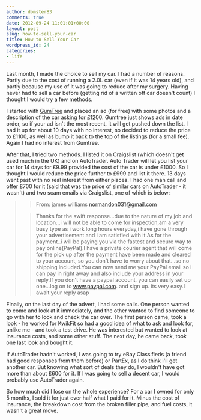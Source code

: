 ```yaml
---
author: domster83
comments: true
date: 2012-09-24 11:01:01+00:00
layout: post
slug: how-to-sell-your-car
title: How to Sell Your Car
wordpress_id: 24
categories:
- life
---
```


Last month, I made the choice to sell my car. I had a number of reasons. Partly due to the cost of running a 2.0L car (even if it was 14 years old), and partly because my use of it was going to reduce after my surgery. Having never had to sell a car before (getting rid of a written off car doesn't count) I thought I would try a few methods.

I started with [GumTree](http://gumtree.co.uk) and placed an ad (for free) with some photos and a description of the car asking for £1200. Gumtree just shows ads in date order, so if your ad isn't the most recent, it will get pushed down the list. I had it up for about 10 days with no interest, so decided to reduce the price to £1100, as well as bump it back to the top of the listings (for a small fee). Again I had no interest from Gumtree.

After that, I tried two methods. I listed it on Craigslist (which doesn't get used much in the UK) and on AutoTrader. Auto Trader will let you list your car for 14 days for £9.99 provided the cost of the car is under £1000. So I thought I would reduce the price further to £999 and list it there. 13 days went past with no real interest from either places. I had one man call and offer £700 for it (said that was the price of similar cars on AutoTrader - it wasn't) and two scam emails via Craigslist, one of which is below:

<blockquote>

>
> From: james williams [normandon031@gmail.com](mailto:normandon031@gmail.com)
>
>

>
> Thanks for the swift response...due to the nature of my job and location...i will not be able to come for inspection,am a very busy type as i work long hours everyday,i have gone through your advertisement and i am satisfied with it.As for the payment..i will be paying you via the fastest and secure way to pay online(PayPal).I have a private courier agent that will come for the pick up after the payment have been made and cleared to your account, so you don't have to worry about that...so no shipping included.You can now send me your PayPal email so i can pay in right away and also include your address in your reply.If you don't have a paypal account, you can easily set up one...log on to www.paypal.com. and sign up. its very easy.I await your reply asap
>
>
</blockquote>

Finally, on the last day of the advert, I had some calls. One person wanted to come and look at it immediately, and the other wanted to find someone to go with her to look and check the car over. The first person came, took a look - he worked for KwikFit so had a good idea of what to ask and look for, unlike me - and took a test drive. He was interested but wanted to look at insurance costs, and some other stuff. The next day, he came back, took one last look and bought it.

If AutoTrader hadn't worked, I was going to try eBay Classifieds (a friend had good responses from them before) or PartEx, as I do think I'll get another car. But knowing what sort of deals they do, I wouldn't have got more than about £600 for it. If I was going to sell a decent car, I would probably use AutoTrader again.

So how much did I lose on the whole experience? For a car I owned for only 5 months, I sold it for just over half what I paid for it. Minus the cost of insurance, the breakdown cost from the broken filler pipe, and fuel costs, it wasn't a great move.
